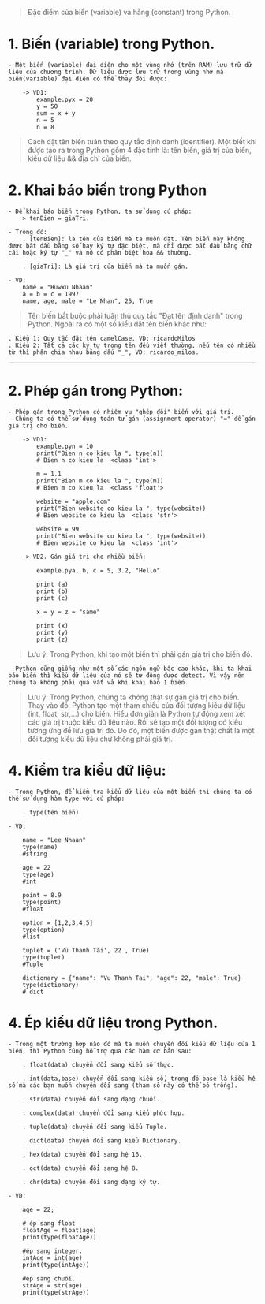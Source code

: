> Đặc điểm của biến (variable) và hằng (constant) trong Python.

# 1. Biến (variable) trong Python.

    - Một biến (variable) đại diện cho một vùng nhớ (trên RAM) lưu trữ dữ liệu của chương trình. Dữ liệu được lưu trữ trong vùng nhớ mà biến(variable) đại diên có thể thay đổi được:

        -> VD1:
            example.pyx = 20
            y = 50
            sum = x + y
            n = 5
            n = 8

> Cách đặt tên biến tuân theo quy tắc định danh (identifier). Một biết khi được tạo ra trong Python gồm 4 đặc tính là: tên biến, giá trị của biến, kiểu dữ liệu && địa chỉ của biến.

# 2. Khai báo biến trong Python

    - Để khai báo biến trong Python, ta sử dụng cú pháp:
        > tenBien = giaTri.

    - Trong đó:
        . [tenBien]: là tên của biến mà ta muốn đặt. Tên biến này không được bắt đầu bằng số hay ký tự đặc biệt, mà chỉ được bắt đầu bằng chữ cái hoặc ký tự "_" và nó có phân biệt hoa && thường.

        . [giaTri]: Là giá trị của biến mà ta muốn gán.

    - VD:
        name = "Huwxu Nhaan"
        a = b = c = 1997
        name, age, male = "Le Nhan", 25, True

> Tên biến bắt buộc phải tuân thủ quy tắc "Đạt tên định danh" trong Python. Ngoài ra có một số kiểu đặt tên biến khác như:

    . Kiểu 1: Quy tắc đặt tên camelCase, VD: ricardoMilos
    . Kiểu 2: Tất cả các ký tự trong tên đều viết thường, nếu tên có nhiều từ thì phân chia nhau bằng dấu "_", VD: ricardo_milos.

---

# 2. Phép gán trong Python:

    - Phép gán trong Python có nhiệm vụ "ghép đôi" biến với giá trị.
    - Chúng ta có thể sử dụng toán tử gán (assignment operator) "=" để gán giá trị cho biến.

        -> VD1:
            example.pyn = 10
            print("Bien n co kieu la ", type(n))
            # Bien n co kieu la  <class 'int'>

            m = 1.1
            print("Bien m co kieu la ", type(m))
            # Bien m co kieu la  <class 'float'>

            website = "apple.com"
            print("Bien website co kieu la ", type(website))
            # Bien website co kieu la  <class 'str'>

            website = 99
            print("Bien website co kieu la ", type(website))
            # Bien website co kieu la  <class 'int'>

        -> VD2. Gán giá trị cho nhiều biến:

            example.pya, b, c = 5, 3.2, "Hello"

            print (a)
            print (b)
            print (c)

            x = y = z = "same"

            print (x)
            print (y)
            print (z)

> Lưu ý: Trong Python, khi tạo một biến thì phải gán giá trị cho biến đó.

    - Python cũng giống như một số các ngôn ngữ bậc cao khác, khi ta khai báo biến thì kiểu dữ liệu của nó sẽ tự động được detect. Vì vậy nên chúng ta không phải quá vất vả khi khai báo 1 biến.

> Lưu ý: Trong Python, chúng ta không thật sự gán giá trị cho biến. Thay vào đó, Python tạo một tham chiếu của đối tượng kiểu dữ liệu (int, float, str,…) cho biến. Hiểu đơn giản là Python tự động xem xét các giá trị thuộc kiểu dữ liệu nào. Rồi sẽ tạo một đối tượng có kiểu tương ứng để lưu giá trị đó. Do đó, một biến được gán thật chất là một đối tượng kiểu dữ liệu chứ không phải giá trị.

# 4. Kiểm tra kiểu dữ liệu:

    - Trong Python, để kiểm tra kiểu dữ liệu của một biến thì chúng ta có thể sử dụng hàm type với cú pháp:

        . type(tên biến)

    - VD:

        name = "Lee Nhaan"
        type(name)
        #string

        age = 22
        type(age)
        #int

        point = 8.9
        type(point)
        #float

        option = [1,2,3,4,5]
        type(option)
        #list

        tuplet = ('Vũ Thanh Tài', 22 , True)
        type(tuplet)
        #Tuple

        dictionary = {"name": "Vu Thanh Tai", "age": 22, "male": True}
        type(dictionary)
        # dict

# 4. Ép kiểu dữ liệu trong Python.

    - Trong một trường hợp nào đó mà ta muốn chuyển đổi kiểu dữ liệu của 1 biến, thì Python cũng hỗ trợ qua các hàm cơ bản sau:

        . float(data) chuyển đổi sang kiểu số thực.

        . int(data,base) chuyển đổi sang kiểu số, trong đó base là kiểu hệ số mà các bạn muốn chuyển đổi sang (tham số này có thể bỏ trống).

        . str(data) chuyển đổi sang dạng chuỗi.

        . complex(data) chuyển đổi sang kiểu phức hợp.

        . tuple(data) chuyển đổi sang kiểu Tuple.

        . dict(data) chuyển đổi sang kiểu Dictionary.

        . hex(data) chuyển đổi sang hệ 16.

        . oct(data) chuyển đổi sang hệ 8.

        . chr(data) chuyển đổi sang dạng ký tự.

    - VD:

        age = 22;

        # ép sang float
        floatAge = float(age)
        print(type(floatAge))

        #ép sang integer.
        intAge = int(age)
        print(type(intAge))

        #ép sang chuỗi.
        strAge = str(age)
        print(type(strAge))
